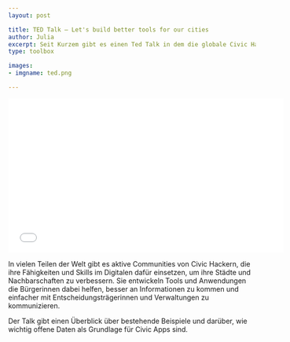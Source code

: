 ```yaml
---
layout: post

title: TED Talk – Let's build better tools for our cities
author: Julia
excerpt: Seit Kurzem gibt es einen Ted Talk in dem die globale Civic Hacking Community, das Konzept von Open Data und das Programm Code for Germany vorgestellt werden.
type: toolbox

images:
- imgname: ted.png

---
```


<iframe width="560" height="315" src="//www.youtube.com/embed/rGOIxo3l44A?rel=0" frameborder="0" allowfullscreen></iframe>

In vielen Teilen der Welt gibt es aktive Communities von Civic Hackern, die ihre Fähigkeiten und Skills im Digitalen dafür einsetzen, um ihre Städte und Nachbarschaften zu verbessern. Sie entwickeln Tools und Anwendungen die Bürgerinnen dabei helfen, besser an Informationen zu kommen und einfacher mit Entscheidungsträgerinnen und Verwaltungen zu kommunizieren.

Der Talk gibt einen Überblick über bestehende Beispiele und darüber, wie wichtig offene Daten als Grundlage für Civic Apps sind.
